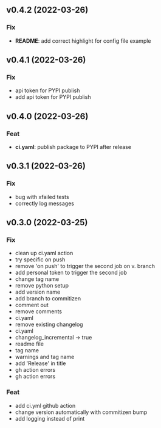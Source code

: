 ## v0.4.2 (2022-03-26)

### Fix

- **README**: add correct highlight for config file example

## v0.4.1 (2022-03-26)

### Fix

- api token for PYPI publish
- add api token for PYPI publish

## v0.4.0 (2022-03-26)

### Feat

- **ci.yaml**: publish package to PYPI after release

## v0.3.1 (2022-03-26)

### Fix

- bug with xfailed tests
- correctly log messages

## v0.3.0 (2022-03-25)

### Fix

- clean up ci.yaml action
- try specific on push
- remove 'on push' to trigger the second job on v. branch
- add personal token to trigger the second job
- change tag name
- remove python setup
- add version name
- add branch to commitizen
- comment out
- remove comments
- ci.yaml
- remove existing changelog
- ci.yaml
- changelog_incremental -> true
- readme file
- tag name
- warnings and tag name
- add 'Release' in title
- gh action errors
- gh action errors

### Feat

- add ci.yml github action
- change version automatically with commitizen bump
- add logging instead of print
